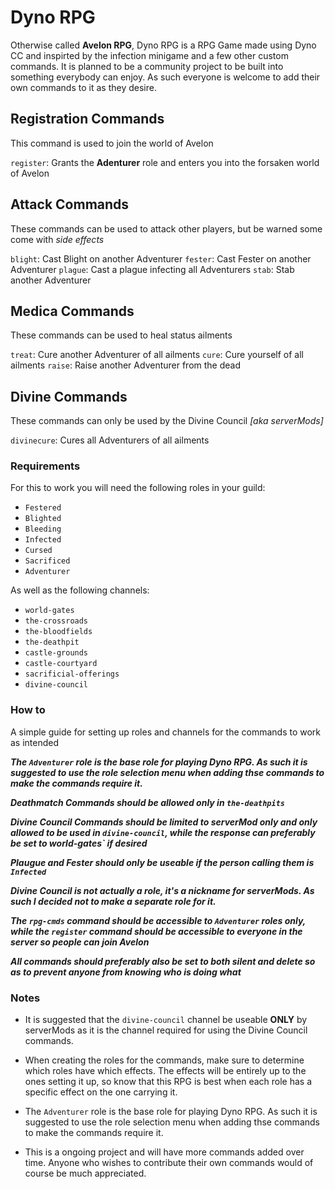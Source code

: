 # Dyno RPG
Otherwise called **Avelon RPG**, Dyno RPG is a RPG Game made using Dyno CC and inspirted by the infection minigame and a few other custom commands. It is planned to be a community project to be built into something everybody can enjoy. As such everyone is welcome to add their own commands to it as they desire.


## Registration Commands
This command is used to join the world of Avelon

`register`: Grants the **Adenturer** role and enters you into the forsaken world of Avelon

## Attack Commands
These commands can be used to attack other players, but be warned some come with *side effects*

`blight`: Cast Blight on another Adventurer
`fester`: Cast Fester on another Adventurer
`plague`: Cast a plague infecting all Adventurers
`stab`: Stab another Adventurer 

## Medica Commands
These commands can be used to heal status ailments

`treat`: Cure another Adventurer of all ailments
`cure`: Cure yourself of all ailments
`raise`: Raise another Adventurer from the dead

## Divine Commands
These commands can only be used by the Divine Council *[aka serverMods]*

`divinecure`: Cures all Adventurers of all ailments


### Requirements
For this to work you will need the following roles in your guild:

- `Festered`
- `Blighted`
- `Bleeding`
- `Infected`
- `Cursed`
- `Sacrificed`
- `Adventurer`

As well as the following channels:


- `world-gates`
- `the-crossroads`
- `the-bloodfields`
- `the-deathpit`
- `castle-grounds`
- `castle-courtyard`
- `sacrificial-offerings`
- `divine-council`


### How to
A simple guide for setting up roles and channels for the commands to work as intended

***The `Adventurer` role is the base role for playing Dyno RPG. As such it is suggested to use the role selection menu when adding thse commands to make the commands require it.***

***Deathmatch Commands should be allowed only in `the-deathpits`***

***Divine Council Commands should be limited to serverMod only and only allowed to be used in `divine-council`, while the response can preferably be set to world-gates` if desired***

***Plaugue and Fester should only be useable if the person calling them is `Infected`***

***Divine Council is not actually a role, it's a nickname for serverMods. As such I decided not to make a separate role for it.***

***The `rpg-cmds` command should be accessible to `Adventurer` roles only, while the `register` command should be accessible to everyone in the server so people can join Avelon***

***All commands should preferably also be set to both silent and delete so as to prevent anyone from knowing who is doing what***




### Notes

- It is suggested that the `divine-council` channel be useable **ONLY** by serverMods as it is the channel required for using the Divine Council commands.

- When creating the roles for the commands, make sure to determine which roles have which effects. The effects will be entirely up to the ones setting it up, so know that this RPG is best when each role has a specific effect on the one carrying it.

- The `Adventurer` role is the base role for playing Dyno RPG. As such it is suggested to use the role selection menu when adding thse commands to make the commands require it.

- This is a ongoing project and will have more commands added over time. Anyone who wishes to contribute their own commands would of course be much appreciated.
